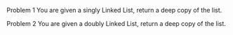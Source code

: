 Problem 1
You are given a singly Linked List, return a deep copy of the list.


Problem 2
You are given a doubly Linked List, return a deep copy of the list.


